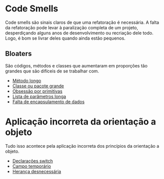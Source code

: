# Code Smells

Code smells são sinais claros de que uma refatoração é necessária. A falta da refatoração pode levar à paralização completa de um projeto, desperdiçando alguns anos de desenvolvimento ou recriação dele todo.
Logo, é bom se livrar deles quando ainda estão pequenos.

## Bloaters

São códigos, métodos e classes que aumentaram em proporções tão grandes que são difíceis de se trabalhar com.

- [Método longo](bloaters/long-method.md)
- [Classe ou pacote grande](bloaters/large-class.md)
- [Obsessão por primitivas](bloaters/primitive-obsession.md)
- [Lista de parâmetros longa](bloaters/long-parameter-list.md)
- [Falta de encapsulamento de dados](bloaters/data-clumps.md)

# Aplicação incorreta da orientação a objeto

Tudo isso acontece pela aplicação incorreta dos princípios da orientação a objeto.

- [Declarações switch](object-orientation-abusers/switch-statements.md)
- [Campo temporário](object-orientation-abusers/temporary-field.md)
- [Herança desnecessária](object-orientation-abusers/refused-bequest.md)
